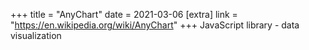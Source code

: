 +++
title = "AnyChart"
date = 2021-03-06
[extra]
link = "https://en.wikipedia.org/wiki/AnyChart"
+++
JavaScript library - data visualization

